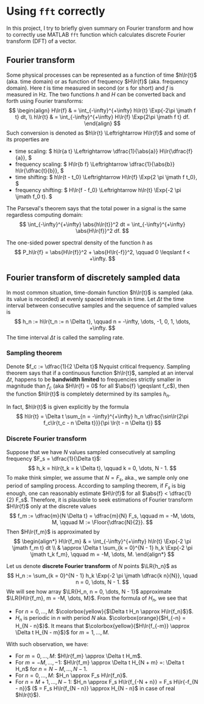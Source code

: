$\newcommand\lr[1]{\left(#1\right)}$
$\newcommand\Lr[1]{\left[#1\right]}$
$\newcommand\LR[1]{\left\{#1\right\}}$
$\newcommand\abs[1]{\left\vert #1 \right\vert}$
$\newcommand\Exp[1]{\exp\lr{#1}}$
$\newcommand\Floor[1]{\left\lfloor#1\right\rfloor}$

# Using `fft` correctly

In this project, I try to briefly given summary on Fourier transform and how to correctly use MATLAB
`fft` function which calculates discrete Fourier transform (DFT) of a vector.

## Fourier transform
Some physical processes can be represented as a function of time $h\lr{t}$ (aka. time domain)
or as function of frequency $H\lr{f}$ (aka. frequency domain).
Here $t$ is time measured in second (or s for short) and $f$ is measured in Hz.
The two functions $h$ and $H$ can be converted back and forth using Fourier transforms:
$$
\begin{align}
  H\lr{f} & = \int_{-\infty}^{+\infty} h\lr{t} \Exp{-2\pi \jmath f t} dt,  \\
  h\lr{t} & = \int_{-\infty}^{+\infty} H\lr{f} \Exp{2\pi \jmath f t} df.
\end{align}
$$
Such conversion is denoted as $h\lr{t} \Leftrightarrow H\lr{f}$ and some of its properties are

* time scaling:
$
  h\lr{a t} \Leftrightarrow \dfrac{1}{\abs{a}} H\lr{\dfrac{f}{a}},
$
* frequency scaling:
$
  H\lr{b f} \Leftrightarrow \dfrac{1}{\abs{b}} h\lr{\dfrac{t}{b}}, 
$
* time shifting:
$
  h\lr{t - t_0} \Leftrightarrow H\lr{f} \Exp{2 \pi \jmath f t_0},
$
* frequency shifting:
$
  H\lr{f - f_0} \Leftrightarrow h\lr{t} \Exp{-2 \pi \jmath f_0 t}.
$

The Parseval's theorem says that the total power in a signal is the same regardless computing domain:
$$
  \int_{-\infty}^{+\infty} \abs{h\lr{t}}^2 dt = \int_{-\infty}^{+\infty} \abs{H\lr{f}}^2 df.
$$ 

The one-sided power spectral density of the function $h$ as
$$
  P_h\lr{f} = \abs{H\lr{f}}^2 + \abs{H\lr{-f}}^2, \qquad
  0 \leqslant f < +\infty.
$$

## Fourier transform of discretely sampled data

In most common situation, time-domain function $h\lr{t}$ is sampled (aka. its value is recorded) at
evenly spaced intervals in time.
Let $\Delta t$ the time interval between consecutive samples and the sequence of sampled values is
$$
  h_n := h\lr{t_n := n \Delta t}, \qquad n = -\infty, \dots, -1, 0, 1, \dots, +\infty.
$$ 
The time interval $\Delta t$ is called the sampling rate.  

### Sampling theorem
Denote $f_c := \dfrac{1}{2 \Delta t}$ Nyquist critical frequency.
Sampling theorem says that if a continuous function $h\lr{t}$, sampled at an interval $\Delta t$,
happens to be __bandwidth limited__ to frequencies strictly smaller in magnitude than $f_c$
(aka $H\lr{f} = 0$ for all $\abs{f} \geqslant f_c$), then the function $h\lr{t}$ is completely
determined by its samples $h_n$.

In fact, $h\lr{t}$ is given explicitly by the formula
$$
  h\lr{t} = \Delta t \sum_{n = -\infty}^{+\infty} h_n
    \dfrac{\sin\lr{2\pi f_c\lr{t_c - n \Delta t}}}{\pi \lr{t - n \Delta t}}
$$

### Discrete Fourier transform

Suppose that we have $N$ values sampled consecutively at sampling frequency $F_s = \dfrac{1}{\Delta t}$:
$$
  h_k = h\lr{t_k = k \Delta t}, \qquad k = 0, \dots, N - 1.
$$
To make think simpler, we assume that $N = F_s$, aka., we sample only one period of sampling process.
According to sampling theorem, if $F_s$ is big enough, one can reasonably estimate $H\lr{f}$ for
all $\abs{f} < \dfrac{1}{2} F_s$. Therefore, it is plausible to seek estimations of Fourier transform 
$H\lr{f}$ only at the discrete values
$$
  f_m := \dfrac{m}{N \Delta t} = \dfrac{m}{N} F_s, \qquad m = -M, \dots, M, 
  \qquad M := \Floor{\dfrac{N}{2}}.
$$
Then $H\lr{f_m}$ is approximated by
$$
\begin{align*}
  H\lr{f_m} 
  & = \int_{-\infty}^{+\infty} h\lr{t} \Exp{-2 \pi \jmath f_m t} dt \\
  & \approx \Delta t \sum_{k = 0}^{N - 1} h_k \Exp{-2 \pi \jmath t_k f_m}, 
    \qquad m = -M, \dots, M.
\end{align*}
$$

Let us denote __discrete Fourier transform__ of $N$ points $\LR{h_n}$ as
$$
  H_n := \sum_{k = 0}^{N - 1} h_k \Exp{-2 \pi \jmath \dfrac{k n}{N}}, \quad n = 0, \dots, N - 1.
$$
We will see how array $\LR{H_n, n = 0, \dots, N - 1}$ approximate $\LR{H\lr{f_m}, m = -M, \dots, M}$.
From the formula of $H_n$, we see that 

* For $n = 0, \dots, M$: $\colorbox{yellow}{$\Delta t H_n \approx H\lr{f_n}$}$.
* $H_{n}$ is periodic in $n$ with period $N$ aka. $\colorbox{orange}{$H_{-n} = H_{N - n}$}$.
  It means that $\colorbox{yellow}{$H\lr{f_{-m}} \approx \Delta t H_{N - m}$}$ for $m = 1, \dots, M$.

With such observation, we have:
* For $m = 0, \dots, M$: $H\lr{f_m} \approx \Delta t H_m$.
* For $m = -M, \dots, -1$: $H\lr{f_m} \approx \Delta t H_{N + m} =: \Delta t H_n$ for $n = N - M, \dots, N - 1$.
* For $n = 0, \dots, M$: $H_n \approx F_s H\lr{f_n}$.
* For $n = M + 1, \dots, N - 1$: $H_n \approx F_s H\lr{f_{-N + n}} = F_s H\lr{-f_{N - n}}$ 
  ($ = F_s H\lr{f_{N - n}} \approx H_{N - n}$ in case of real $h\lr{t}$).

